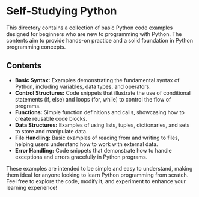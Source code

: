 # Self-Studying Python

This directory contains a collection of basic Python code examples designed for beginners who are new to programming with Python. The contents aim to provide hands-on practice and a solid foundation in Python programming concepts. 

## Contents

- **Basic Syntax:** Examples demonstrating the fundamental syntax of Python, including variables, data types, and operators.
- **Control Structures:** Code snippets that illustrate the use of conditional statements (if, else) and loops (for, while) to control the flow of programs.
- **Functions:** Simple function definitions and calls, showcasing how to create reusable code blocks.
- **Data Structures:** Examples of using lists, tuples, dictionaries, and sets to store and manipulate data.
- **File Handling:** Basic examples of reading from and writing to files, helping users understand how to work with external data.
- **Error Handling:** Code snippets that demonstrate how to handle exceptions and errors gracefully in Python programs.

These examples are intended to be simple and easy to understand, making them ideal for anyone looking to learn Python programming from scratch. Feel free to explore the code, modify it, and experiment to enhance your learning experience!